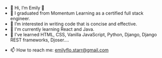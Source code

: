 - 👋 Hi, I’m Emily 🌟
- 🌱 I graduated from Momentum Learning as a certified full stack engineer.
- 👀 I’m interested in writing code that is concise and effective.
- 🐛 I'm currently learning React and Java.
- 🦋 I've learned HTML, CSS, Vanilla JavaScript, Python, Django, Django REST frameworks, Djoser....
<!-- - 💞️ I’m looking to collaborate on ... -->
- 📫 How to reach me: emilyflo.starr@gmail.com

<!---
emilyflo/emilyflo is a ✨ special ✨ repository because its `README.md` (this file) appears on your GitHub profile.
You can click the Preview link to take a look at your changes.
--->
